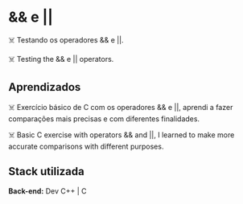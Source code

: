 
# && e ||

☠️ Testando os operadores && e ||.

☠️ Testing the && e || operators.

## Aprendizados

☠️ Exercício básico de C com os operadores && e ||, aprendi 
a fazer comparações mais precisas e com diferentes
finalidades.

☠️ Basic C exercise with operators && and ||, I learned 
to make more accurate comparisons with different
purposes.

## Stack utilizada

**Back-end:** Dev C++ | C
